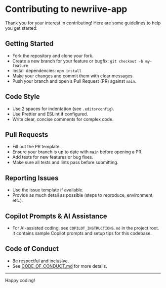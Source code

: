 # Contributing to newriive-app

Thank you for your interest in contributing! Here are some guidelines to help you get started:

## Getting Started
- Fork the repository and clone your fork.
- Create a new branch for your feature or bugfix: `git checkout -b my-feature`
- Install dependencies: `npm install`
- Make your changes and commit them with clear messages.
- Push your branch and open a Pull Request (PR) against `main`.

## Code Style
- Use 2 spaces for indentation (see `.editorconfig`).
- Use Prettier and ESLint if configured.
- Write clear, concise comments for complex code.

## Pull Requests
- Fill out the PR template.
- Ensure your branch is up to date with `main` before opening a PR.
- Add tests for new features or bug fixes.
- Make sure all tests and lints pass before submitting.

## Reporting Issues
- Use the issue template if available.
- Provide as much detail as possible (steps to reproduce, environment, etc.).

## Copilot Prompts & AI Assistance
- For AI-assisted coding, see `COPILOT_INSTRUCTIONS.md` in the project root. It contains sample Copilot prompts and setup tips for this codebase.

## Code of Conduct
- Be respectful and inclusive.
- See [CODE_OF_CONDUCT.md](https://github.com/github/.github/blob/main/CODE_OF_CONDUCT.md) for more details.

---

Happy coding!
